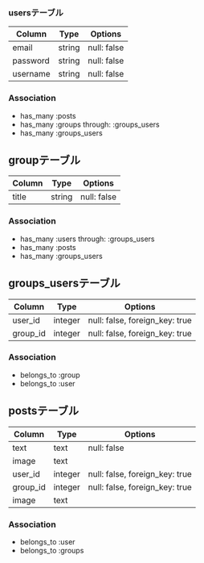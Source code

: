 ### usersテーブル
|Column|Type|Options|
|------|----|-------|
|email|string|null: false|
|password|string|null: false|
|username|string|null: false|
### Association
- has_many :posts
- has_many :groups  through:  :groups_users
- has_many :groups_users

## groupテーブル
|Column|Type|Options|
|------|----|-------|
|title|string|null: false|

### Association
- has_many :users  through:  :groups_users
- has_many :posts
- has_many :groups_users

## groups_usersテーブル

|Column|Type|Options|
|------|----|-------|
|user_id|integer|null: false, foreign_key: true|
|group_id|integer|null: false, foreign_key: true|

### Association
- belongs_to :group
- belongs_to :user
 

## postsテーブル
|Column|Type|Options|
|------|----|-------|
|text|text|null: false|
|image|text|
|user_id|integer|null: false, foreign_key: true|
|group_id|integer|null: false, foreign_key: true|
|image|text||
### Association
- belongs_to :user
- belongs_to :groups